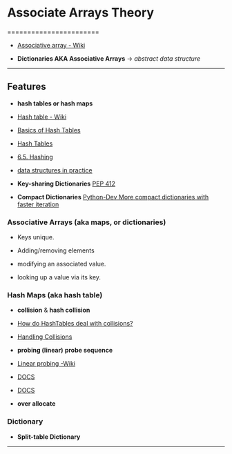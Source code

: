 # Associate Arrays Theory
=======================



- [Associative array - Wiki](https://en.wikipedia.org/wiki/Associative_array)

- **Dictionaries AKA Associative Arrays** -> *abstract data structure*

-----------------------------------------------------------------------------------------------------

## Features

- **hash tables or hash maps**

- [Hash table - Wiki](https://en.wikipedia.org/wiki/Hash_table)
- [Basics of Hash Tables ](https://www.hackerearth.com/practice/data-structures/hash-tables/basics-of-hash-tables/tutorial/)
- [Hash Tables](https://www.cs.auckland.ac.nz/software/AlgAnim/hash_tables.html)
- [6.5. Hashing](https://runestone.academy/runestone/books/published/pythonds/SortSearch/Hashing.html)
- [data structures in practice](https://www.data-structures-in-practice.com/hash-tables/)

- **Key-sharing Dictionaries** [PEP 412](https://www.python.org/dev/peps/pep-0412/)

- **Compact Dictionaries** [Python-Dev More compact dictionaries with faster iteration](mail.python.org/pipermail/python-dev/2012-December/123028.html) 


### Associative Arrays (aka maps, or dictionaries)

- Keys unique.

- Adding/removing elements
- modifying an associated value.
- looking up a value via its key.


### Hash Maps (aka hash table)


- **collision** & **hash collision**

- [How do HashTables deal with collisions?](https://stackoverflow.com/questions/4980757/how-do-hashtables-deal-with-collisions)
- [Handling Collisions]()

- **probing (linear)** **probe sequence**

- [Linear probing -Wiki](https://en.wikipedia.org/wiki/Linear_probing)
- [DOCS](http://web.stanford.edu/class/archive/cs/cs166/cs166.1166/lectures/12/Small12.pdf)
- [DOCS](http://www.cs.tau.ac.il/~zwick/Adv-Alg-2015/Linear-Probing.pdf)

- **over allocate**

### Dictionary

- **Split-table Dictionary**

-----------------------------------------------------------------------------------------------------